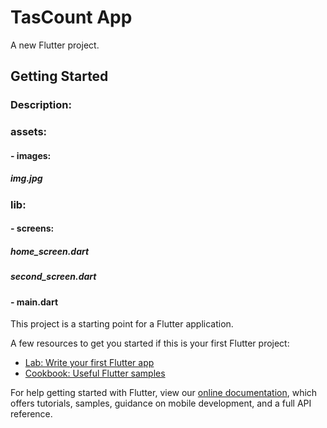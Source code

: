 # TasCount App

A new Flutter project.

## Getting Started

### Description:

### assets:
####   - images: 
#####        img.jpg
### lib: 
####   - screens:
#####        home_screen.dart 
#####        second_screen.dart 
####   - main.dart



This project is a starting point for a Flutter application.

A few resources to get you started if this is your first Flutter project:

- [Lab: Write your first Flutter app](https://flutter.dev/docs/get-started/codelab)
- [Cookbook: Useful Flutter samples](https://flutter.dev/docs/cookbook)

For help getting started with Flutter, view our
[online documentation](https://flutter.dev/docs), which offers tutorials,
samples, guidance on mobile development, and a full API reference.
